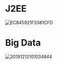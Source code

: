 # J2EE

![EC845921F3381CFD](https://user-images.githubusercontent.com/6970715/83156034-7c0fc100-a134-11ea-96fb-8bda7dc8e495.gif)

# Big Data

![20191212101034844](https://user-images.githubusercontent.com/6970715/96060522-4d1ba100-0ec3-11eb-8b0d-82e9edd60494.jpg)

